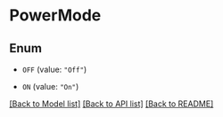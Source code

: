 # PowerMode

## Enum


* `OFF` (value: `"Off"`)

* `ON` (value: `"On"`)


[[Back to Model list]](../README.md#documentation-for-models) [[Back to API list]](../README.md#documentation-for-api-endpoints) [[Back to README]](../README.md)


